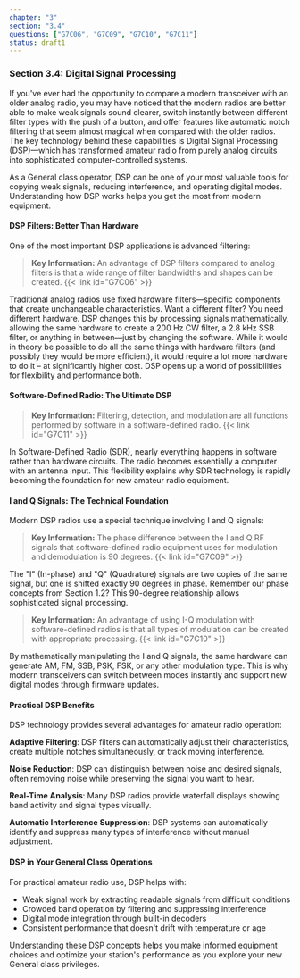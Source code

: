 ```yaml
---
chapter: "3"
section: "3.4"
questions: ["G7C06", "G7C09", "G7C10", "G7C11"]
status: draft1
---
```


### Section 3.4: Digital Signal Processing

If you've ever had the opportunity to compare a modern transceiver with an older analog radio, you may have noticed that the modern radios are better able to make weak signals sound clearer, switch instantly between different filter types with the push of a button, and offer features like automatic notch filtering that seem almost magical when compared with the older radios. The key technology behind these capabilities is Digital Signal Processing (DSP)—which has transformed amateur radio from purely analog circuits into sophisticated computer-controlled systems.

As a General class operator, DSP can be one of your most valuable tools for copying weak signals, reducing interference, and operating digital modes. Understanding how DSP works helps you get the most from modern equipment.

#### DSP Filters: Better Than Hardware

One of the most important DSP applications is advanced filtering:

> **Key Information:** An advantage of DSP filters compared to analog filters is that a wide range of filter bandwidths and shapes can be created. {{< link id="G7C06" >}}

Traditional analog radios use fixed hardware filters—specific components that create unchangeable characteristics. Want a different filter? You need different hardware. DSP changes this by processing signals mathematically, allowing the same hardware to create a 200 Hz CW filter, a 2.8 kHz SSB filter, or anything in between—just by changing the software. While it would in theory be possible to do all the same things with hardware filters (and possibly they would be more efficient), it would require a lot more hardware to do it – at significantly higher cost. DSP opens up a world of possibilities for flexibility and performance both.

#### Software-Defined Radio: The Ultimate DSP

> **Key Information:** Filtering, detection, and modulation are all functions performed by software in a software-defined radio. {{< link id="G7C11" >}}

In Software-Defined Radio (SDR), nearly everything happens in software rather than hardware circuits. The radio becomes essentially a computer with an antenna input. This flexibility explains why SDR technology is rapidly becoming the foundation for new amateur radio equipment.

#### I and Q Signals: The Technical Foundation

Modern DSP radios use a special technique involving I and Q signals:

> **Key Information:** The phase difference between the I and Q RF signals that software-defined radio equipment uses for modulation and demodulation is 90 degrees. {{< link id="G7C09" >}}

The "I" (In-phase) and "Q" (Quadrature) signals are two copies of the same signal, but one is shifted exactly 90 degrees in phase. Remember our phase concepts from Section 1.2? This 90-degree relationship allows sophisticated signal processing.

> **Key Information:** An advantage of using I-Q modulation with software-defined radios is that all types of modulation can be created with appropriate processing. {{< link id="G7C10" >}}

By mathematically manipulating the I and Q signals, the same hardware can generate AM, FM, SSB, PSK, FSK, or any other modulation type. This is why modern transceivers can switch between modes instantly and support new digital modes through firmware updates.

#### Practical DSP Benefits

DSP technology provides several advantages for amateur radio operation:

**Adaptive Filtering**: DSP filters can automatically adjust their characteristics, create multiple notches simultaneously, or track moving interference.

**Noise Reduction**: DSP can distinguish between noise and desired signals, often removing noise while preserving the signal you want to hear.

**Real-Time Analysis**: Many DSP radios provide waterfall displays showing band activity and signal types visually.

**Automatic Interference Suppression**: DSP systems can automatically identify and suppress many types of interference without manual adjustment.

#### DSP in Your General Class Operations

For practical amateur radio use, DSP helps with:
- Weak signal work by extracting readable signals from difficult conditions
- Crowded band operation by filtering and suppressing interference  
- Digital mode integration through built-in decoders
- Consistent performance that doesn't drift with temperature or age

Understanding these DSP concepts helps you make informed equipment choices and optimize your station's performance as you explore your new General class privileges.
